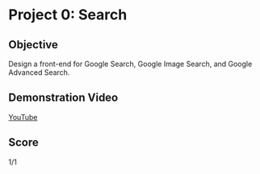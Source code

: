 # Project 0: Search 

## Objective 
Design a front-end for Google Search, Google Image Search, and Google Advanced Search.

## Demonstration Video
[YouTube](https://youtu.be/gky5wUPF8UM)

## Score
1/1
